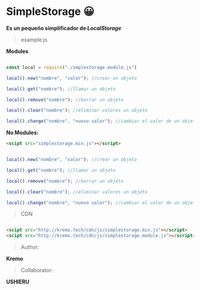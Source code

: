 # SimpleStorage 😀

**Es un pequeño simplificador de _LocalStorage_**

> example.js

**Modules**

```javascript

const local = require("./smplestorage.module.js")

local().new("nombre", "valor"); //crear un objeto

local().get("nombre"); //llamar un objeto

local().remove("nombre"); //borrar un objeto

local().clear("nombre"); //eliminar valores un objeto

local().change("nombre", "nuevo valor"); //cambiar el valor de un objeto

```
**No Modules:**
```html
<scipt src="simplestorage.min.js"></script>

```
```js

local().new("nombre", "valor"); //crear un objeto

local().get("nombre"); //llamar un objeto

local().remove("nombre"); //borrar un objeto

local().clear("nombre"); //eliminar valores un objeto

local().change("nombre", "nuevo valor"); //cambiar el valor de un objeto

```

> CDN

```html

<scipt src="http://kremo.tech/cdn/js/simplestorage.min.js"></script>
<scipt src="http://kremo.tech/cdn/js/simplestorage.module.js"></script>

```

>Author:

**Kremo** 

>Collaborator:

**USHIERU** 

